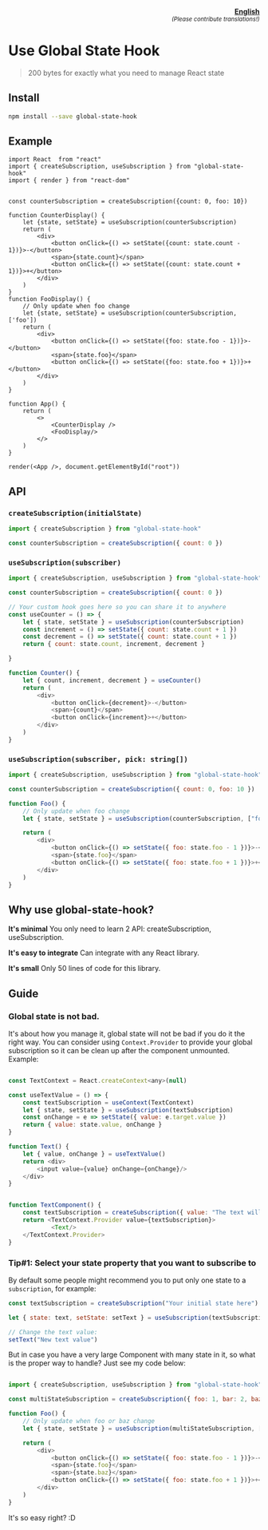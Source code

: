 ﻿<p align="right">
  <strong>
    <a href="README.md">English</a>
  </strong>
  <br/>
  <sup><em>(Please contribute translations!)</em></sup>
</p>

# Use Global State Hook

> 200 bytes for exactly what you need to manage React state


## Install

```sh
npm install --save global-state-hook
```

## Example

```tsx
import React  from "react"
import { createSubscription, useSubscription } from "global-state-hook"
import { render } from "react-dom"


const counterSubscription = createSubscription({count: 0, foo: 10})

function CounterDisplay() {
	let {state, setState} = useSubscription(counterSubscription)
	return (
		<div>
			<button onClick={() => setState({count: state.count - 1})}>-</button>
			<span>{state.count}</span>
			<button onClick={() => setState({count: state.count + 1})}>+</button>
		</div>
	)
}
function FooDisplay() {
	// Only update when foo change
	let {state, setState} = useSubscription(counterSubscription, ['foo'])
	return (
		<div>
			<button onClick={() => setState({foo: state.foo - 1})}>-</button>
			<span>{state.foo}</span>
			<button onClick={() => setState({foo: state.foo + 1})}>+</button>
		</div>
	)
}

function App() {
	return (
		<>
			<CounterDisplay />
			<FooDisplay/>
		</>
	)
}

render(<App />, document.getElementById("root"))
```

## API

### `createSubscription(initialState)`

```js
import { createSubscription } from "global-state-hook"

const counterSubscription = createSubscription({ count: 0 })

```

### `useSubscription(subscriber)`

```js
import { createSubscription, useSubscription } from "global-state-hook"

const counterSubscription = createSubscription({ count: 0 })

// Your custom hook goes here so you can share it to anywhere
const useCounter = () => {
	let { state, setState } = useSubscription(counterSubscription)
	const increment = () => setState({ count: state.count + 1 })
	const decrement = () => setState({ count: state.count + 1 })
	return { count: state.count, increment, decrement }

}

function Counter() {
	let { count, increment, decrement } = useCounter()
	return (
		<div>
			<button onClick={decrement}>-</button>
			<span>{count}</span>
			<button onClick={increment}>+</button>
		</div>
	)
}

```

### `useSubscription(subscriber, pick: string[])`

```js
import { createSubscription, useSubscription } from "global-state-hook"

const counterSubscription = createSubscription({ count: 0, foo: 10 })

function Foo() {
	// Only update when foo change
	let { state, setState } = useSubscription(counterSubscription, ["foo"])

	return (
		<div>
			<button onClick={() => setState({ foo: state.foo - 1 })}>-</button>
			<span>{state.foo}</span>
			<button onClick={() => setState({ foo: state.foo + 1 })}>+</button>
		</div>
	)
}

```


## Why use global-state-hook?
**It's minimal** You only need to learn 2 API: createSubscription, useSubscription.

**It's easy to integrate** Can integrate with any React library.

**It's small** Only 50 lines of code for this library.


## Guide

### Global state is not bad.
It's about how you manage it, global state will not be bad if you do it the right way.
You can consider using `Context.Provider` to provide your global subscription so it can be clean up after the component unmounted. Example:

```js

const TextContext = React.createContext<any>(null)

const useTextValue = () => {
	const textSubscription = useContext(TextContext)
	let { state, setState } = useSubscription(textSubscription)
	const onChange = e => setState({ value: e.target.value })
	return { value: state.value, onChange }
}

function Text() {
	let { value, onChange } = useTextValue()
	return <div>
		<input value={value} onChange={onChange}/>
	</div>
}


function TextComponent() {
	const textSubscription = createSubscription({ value: "The text will sync together" })
	return <TextContext.Provider value={textSubscription}>
			<Text/>
	</TextContext.Provider>
}

```


### Tip#1: Select your state property that you want to subscribe to

By default some people might recommend you to put only one state to a `subscription`, for example:

```js
const textSubscription = createSubscription("Your initial state here")

let { state: text, setState: setText } = useSubscription(textSubscription)

// Change the text value:
setText("New text value")

```

But in case you have a very large Component with many state in it, so what is the proper way to handle? Just see my code below:


```js

import { createSubscription, useSubscription } from "global-state-hook"

const multiStateSubscription = createSubscription({ foo: 1, bar: 2, baz: 3 })

function Foo() {
	// Only update when foo or baz change
	let { state, setState } = useSubscription(multiStateSubscription, ["foo", "baz"])

	return (
		<div>
			<button onClick={() => setState({ foo: state.foo - 1 })}>-</button>
			<span>{state.foo}</span>
			<span>{state.baz}</span>
			<button onClick={() => setState({ foo: state.foo + 1 })}>+</button>
		</div>
	)
}

```
It's so easy right? :D

